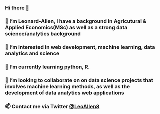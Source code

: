 ### Hi there 👋
### 👋 I’m Leonard-Allen, I have a background in Agricutural & Applied Economics(MSc) as well as a strong data science/analytics background
### 👀 I’m interested in web development, machine learning, data analytics and science
### 🌱 I’m currently learning python, R.
### 💞️ I’m looking to collaborate on on data science projects that involves machine learning methods, as well as the development of data analytics web applications
### 📫 Contact me via Twitter [@LeoAllen8](https://twitter.com/AllenQuaye)

<!--
**leoallen8/leoallen8** is a ✨ _special_ ✨ repository because its `README.md` (this file) appears on your GitHub profile.

Here are some ideas to get you started:

- 🔭 I’m currently working on ...
- 🌱 I’m currently learning ...
- 👯 I’m looking to collaborate on ...
- 🤔 I’m looking for help with ...
- 💬 Ask me about ...
- 📫 How to reach me: ...
- 😄 Pronouns: ...
- ⚡ Fun fact: ...
-->
